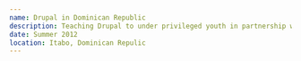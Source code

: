 ```yaml
---
name: Drupal in Dominican Republic
description: Teaching Drupal to under privileged youth in partnership with MACILE
date: Summer 2012
location: Itabo, Dominican Repulic
---
```

